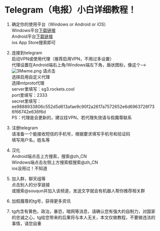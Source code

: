 # Telegram（电报）小白详细教程！
1. 确定你的使用平台（Windows or Android or iOS）<br>
Windows平台[下载链接](https://telegram.softonic.cn/download "下载链接")<br>
Android平台[下载链接](https://telegram.softonic.cn/android "下载链接")
<br>ios App Store搜索即可

2. 连接到telegram<br>
启动VPN或使用代理（推荐启用VPN，不用过多设置）
<br>代理设置在Android端右上角/Windows端左下角，盾状图标，像这个—>![3Mwme.png](https://img-blog.csdnimg.cn/20200813204312232.png) 请点击
<br>选择启用自定义代理
<br>选择mtproto代理
<br>server里填写：sg3.rockets.cool
<br>port里填写：2333
<br>secret里填写：ee9888933806c552d5d613afae9c90f2a2617a7572652e6d6963726f736f66742e636f6d
<br>PS：代理是会更新的，建议挂VPN，若代理失效请与假魔尊联系

3. 注册telegram
<br>请准备一个能接收短信的手机号，根据要求填写手机号和验证码
<br>填写用户名，姓名等

4. 汉化
<br>Android端点击上方搜索，搜索@zh_CN
<br>Windows端点击左侧上方搜索框搜索@zh_CN
<br>ios没用过！不知道

5. 加入群，聊天组等
<br>点击别人的分享链接
<br>或搜索@souqun并加入该频道，发送文字就会有机器人帮你推荐相关群

6. 加假魔尊的tg号，获得更多资讯


7. tg内含有黄色，政治，暴恐，暗网等消息，请确认您有强大的自制力，对国家的忠诚之心，tg给您带来的后果将与本人无关，本文仅做教程，不要做违法的事情，请您自重

